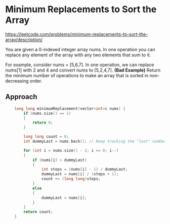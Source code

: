 # Minimum Replacements to Sort the Array

https://leetcode.com/problems/minimum-replacements-to-sort-the-array/description/

You are given a 0-indexed integer array nums. In one operation you can replace any element of the array with any two elements that sum to it.

For example, consider nums = [5,6,7]. In one operation, we can replace nums[1] with 2 and 4 and convert nums to [5,2,4,7]. __(Bad Example)__
Return the minimum number of operations to make an array that is sorted in non-decreasing order.

## Approach 

``` C++
    long long minimumReplacement(vector<int>& nums) {
        if (nums.size() == 1)
        {
            return 0;
        }

        long long count = 0;
        int dummyLast = nums.back(); // Keep tracking the "last" number. i.e the next number of the current element

        for (int i = nums.size() - 2; i >= 0; i--)
        {
            if (nums[i] > dummyLast)
            {
                int steps = (nums[i] - 1) / dummyLast;
                dummyLast = nums[i] / (steps + 1);
                count += (long long)steps;
            }
            else 
            {
                dummyLast = nums[i];
            }
        }
        return count;
    }
```